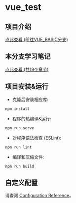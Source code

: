 # vue_test

## 项目介绍

[点此查看 (前往VUE_BASIC分支)](github.com/cworld1/vue-learning/tree/VUE_BASIC)

## 本分支学习笔记
[点此查看 (共19个章节)](./noteForAll.md)

## 项目安装&运行

- 克隆后安装相应库:
```
npm install
```

- 程序的热编译&运行:
```
npm run serve
```

- 对程序语法检查 (ESLint):
```
npm run lint
```

- 编译和压缩文件:
```
npm run build
```

## 自定义配置
请查阅 [Configuration Reference](https://cli.vuejs.org/config/)。
